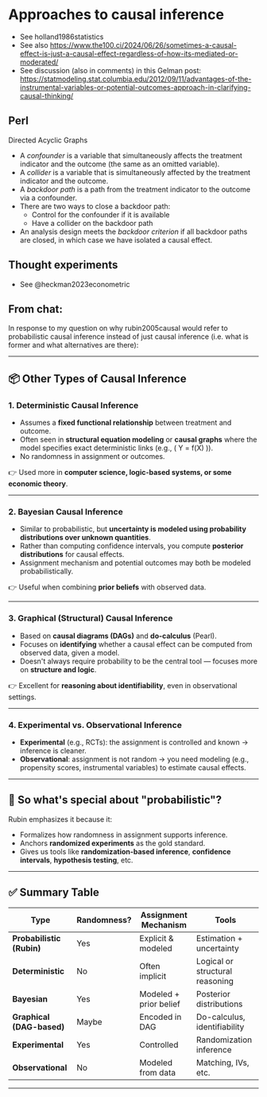 # Approaches to causal inference

- See holland1986statistics
- See also https://www.the100.ci/2024/06/26/sometimes-a-causal-effect-is-just-a-causal-effect-regardless-of-how-its-mediated-or-moderated/
- See discussion (also in comments) in this Gelman post: https://statmodeling.stat.columbia.edu/2012/09/11/advantages-of-the-instrumental-variables-or-potential-outcomes-approach-in-clarifying-causal-thinking/


## Perl

Directed Acyclic Graphs

- A *confounder* is a variable that simultaneously affects the treatment indicator and the outcome (the same as an omitted variable).
- A *collider* is a variable that is simultaneously affected by the treatment indicator and the outcome.
- A *backdoor path* is a path from the treatment indicator to the outcome via a confounder.
- There are two ways to close a backdoor path:
  - Control for the confounder if it is available
  - Have a collider on the backdoor path
- An analysis design meets the *backdoor criterion* if all backdoor paths are closed, in which case we have isolated a causal effect.

## Thought experiments

- See @heckman2023econometric


## From chat:

In response to my question on why rubin2005causal would refer to probabilistic causal inference instead of just causal inference (i.e. what is former and what alternatives are there):



---

## 📦 Other Types of Causal Inference

### **1. Deterministic Causal Inference**
- Assumes a **fixed functional relationship** between treatment and outcome.
- Often seen in **structural equation modeling** or **causal graphs** where the model specifies exact deterministic links (e.g., \( Y = f(X) \)).
- No randomness in assignment or outcomes.

👉 Used more in **computer science, logic-based systems, or some economic theory**.

---

### **2. Bayesian Causal Inference**
- Similar to probabilistic, but **uncertainty is modeled using probability distributions over unknown quantities**.
- Rather than computing confidence intervals, you compute **posterior distributions** for causal effects.
- Assignment mechanism and potential outcomes may both be modeled probabilistically.

👉 Useful when combining **prior beliefs** with observed data.

---

### **3. Graphical (Structural) Causal Inference**
- Based on **causal diagrams (DAGs)** and **do-calculus** (Pearl).
- Focuses on **identifying** whether a causal effect can be computed from observed data, given a model.
- Doesn't always require probability to be the central tool — focuses more on **structure and logic**.

👉 Excellent for **reasoning about identifiability**, even in observational settings.

---

### **4. Experimental vs. Observational Inference**
- **Experimental** (e.g., RCTs): the assignment is controlled and known → inference is cleaner.
- **Observational**: assignment is not random → you need modeling (e.g., propensity scores, instrumental variables) to estimate causal effects.

---

## 🧠 So what's special about "probabilistic"?
Rubin emphasizes it because it:
- Formalizes how randomness in assignment supports inference.
- Anchors **randomized experiments** as the gold standard.
- Gives us tools like **randomization-based inference**, **confidence intervals**, **hypothesis testing**, etc.

---

## ✅ Summary Table

| Type                          | Randomness? | Assignment Mechanism | Tools |
|-------------------------------|-------------|-----------------------|-------|
| **Probabilistic (Rubin)**     | Yes         | Explicit & modeled    | Estimation + uncertainty |
| **Deterministic**             | No          | Often implicit        | Logical or structural reasoning |
| **Bayesian**                  | Yes         | Modeled + prior belief| Posterior distributions |
| **Graphical (DAG-based)**     | Maybe       | Encoded in DAG        | Do-calculus, identifiability |
| **Experimental**              | Yes         | Controlled            | Randomization inference |
| **Observational**             | No          | Modeled from data     | Matching, IVs, etc. |

---


